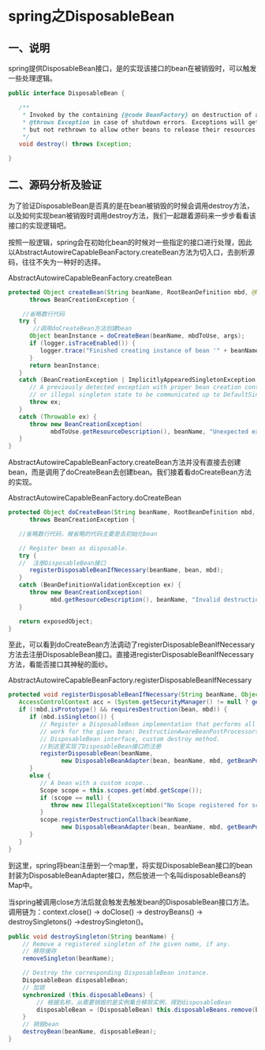 # spring之DisposableBean

## 一、说明

spring提供DisposableBean接口，是的实现该接口的bean在被销毁时，可以触发一些处理逻辑。

```java
public interface DisposableBean {

   /**
    * Invoked by the containing {@code BeanFactory} on destruction of a bean.
    * @throws Exception in case of shutdown errors. Exceptions will get logged
    * but not rethrown to allow other beans to release their resources as well.
    */
   void destroy() throws Exception;

}
```

## 二、源码分析及验证

为了验证DisposableBean是否真的是在bean被销毁的时候会调用destroy方法，以及如何实现bean被销毁时调用destroy方法，我们一起跟着源码来一步步看看该接口的实现逻辑吧。

按照一般逻辑，spring会在初始化bean的时候对一些指定的接口进行处理，因此以AbstractAutowireCapableBeanFactory.createBean方法为切入口，去剖析源码，往往不失为一种好的选择。

AbstractAutowireCapableBeanFactory.createBean

```java
protected Object createBean(String beanName, RootBeanDefinition mbd, @Nullable Object[] args)
      throws BeanCreationException {

    //省略数行代码
   try {
       //调用doCreateBean方法创建bean
      Object beanInstance = doCreateBean(beanName, mbdToUse, args);
      if (logger.isTraceEnabled()) {
         logger.trace("Finished creating instance of bean '" + beanName + "'");
      }
      return beanInstance;
   }
   catch (BeanCreationException | ImplicitlyAppearedSingletonException ex) {
      // A previously detected exception with proper bean creation context already,
      // or illegal singleton state to be communicated up to DefaultSingletonBeanRegistry.
      throw ex;
   }
   catch (Throwable ex) {
      throw new BeanCreationException(
            mbdToUse.getResourceDescription(), beanName, "Unexpected exception during bean creation", ex);
   }
}
```

AbstractAutowireCapableBeanFactory.createBean方法并没有直接去创建bean，而是调用了doCreateBean去创建bean。我们接着看doCreateBean方法的实现。

AbstractAutowireCapableBeanFactory.doCreateBean

```java
protected Object doCreateBean(String beanName, RootBeanDefinition mbd, @Nullable Object[] args)
      throws BeanCreationException {

   //省略数行代码，被省略的代码主要是去初始化bean

   // Register bean as disposable.
   try {
   //  注册DisposableBean接口
      registerDisposableBeanIfNecessary(beanName, bean, mbd);
   }
   catch (BeanDefinitionValidationException ex) {
      throw new BeanCreationException(
            mbd.getResourceDescription(), beanName, "Invalid destruction signature", ex);
   }

   return exposedObject;
}
```

至此，可以看到doCreateBean方法调动了registerDisposableBeanIfNecessary方法去注册DisposableBean接口。直接进registerDisposableBeanIfNecessary方法，看能否接口其神秘的面纱。

AbstractAutowireCapableBeanFactory.registerDisposableBeanIfNecessary

```java
protected void registerDisposableBeanIfNecessary(String beanName, Object bean, RootBeanDefinition mbd) {
   AccessControlContext acc = (System.getSecurityManager() != null ? getAccessControlContext() : null);
   if (!mbd.isPrototype() && requiresDestruction(bean, mbd)) {
      if (mbd.isSingleton()) {
         // Register a DisposableBean implementation that performs all destruction
         // work for the given bean: DestructionAwareBeanPostProcessors,
         // DisposableBean interface, custom destroy method.
         //到这里实现了DisposableBean接口的注册
         registerDisposableBean(beanName,
               new DisposableBeanAdapter(bean, beanName, mbd, getBeanPostProcessors(), acc));
      }
      else {
         // A bean with a custom scope...
         Scope scope = this.scopes.get(mbd.getScope());
         if (scope == null) {
            throw new IllegalStateException("No Scope registered for scope name '" + mbd.getScope() + "'");
         }
         scope.registerDestructionCallback(beanName,
               new DisposableBeanAdapter(bean, beanName, mbd, getBeanPostProcessors(), acc));
      }
   }
}
```

到这里，spring将bean注册到一个map里，将实现DisposableBean接口的bean封装为DisposableBeanAdapter接口，然后放进一个名叫disposableBeans的Map中。

当spring被调用close方法后就会触发去触发bean的DisposableBean接口方法。调用链为：context.close() -> doClose() -> destroyBeans() -> destroySingletons() ->destroySingleton()。

````java
public void destroySingleton(String beanName) {
    // Remove a registered singleton of the given name, if any.
    // 移除缓存
    removeSingleton(beanName);

    // Destroy the corresponding DisposableBean instance.
    DisposableBean disposableBean;
    // 加锁
    synchronized (this.disposableBeans) {
        // 根据名称，从需要销毁的是实例集合移除实例，得到disposableBean
        disposableBean = (DisposableBean) this.disposableBeans.remove(beanName);
    }
    // 销毁bean
    destroyBean(beanName, disposableBean);
}
````

